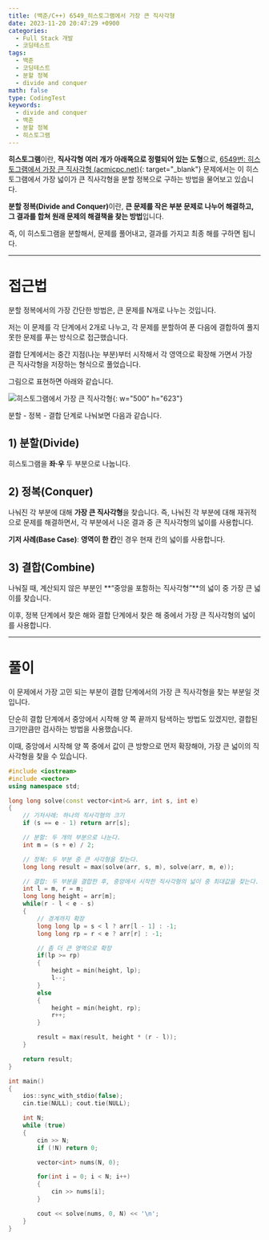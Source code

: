```yaml
---
title: (백준/C++) 6549_히스토그램에서 가장 큰 직사각형
date: 2023-11-20 20:47:29 +0900
categories:
  - Full Stack 개발
  - 코딩테스트
tags:
  - 백준
  - 코딩테스트
  - 분할 정복
  - divide and conquer
math: false
type: CodingTest
keywords:
  - divide and conquer
  - 백준
  - 분할 정복
  - 히스토그램
---
```


<span class="important">**히스토그램**</span>이란, **직사각형 여러 개가 아래쪽으로 정렬되어 있는 도형**으로, [6549번: 히스토그램에서 가장 큰 직사각형 (acmicpc.net)](https://www.acmicpc.net/problem/6549){: target="_blank"} 문제에서는 이 히스토그램에서 가장 넓이가 큰 직사각형을 분할 정복으로 구하는 방법을 물어보고 있습니다.

<span class="keyword">**분할 정복(Divide and Conquer)**</span>이란, **<span class="font_highlight">큰 문제를 작은 부분 문제로 나누어 해결</span>하고, 그 결과를 합쳐 원래 문제의 해결책을 찾는 방법**입니다.

즉, 이 히스토그램을 분할해서, 문제를 풀어내고, 결과를 가지고 최종 해를 구하면 됩니다.

---

# 접근법

분할 정복에서의 가장 간단한 방법은, 큰 문제를 N개로 나누는 것입니다.

저는 이 문제를 각 단계에서 2개로 나누고, 각 문제를 분할하여 푼 다음에 결합하여 풀지 못한 문제를 푸는 방식으로 접근했습니다.

결합 단계에서는 중간 지점(나눈 부분)부터 시작해서 각 영역으로 확장해 가면서 가장 큰 직사각형을 저장하는 형식으로 풀었습니다.

그림으로 표현하면 아래와 같습니다.

![히스토그램에서 가장 큰 직사각형](https://i.postimg.cc/DzhNjYKX/히스토그램에서_가장_큰_직사각형.png){: w="500" h="623"}

분할 - 정복 - 결합 단계로 나눠보면 다음과 같습니다.

## 1) 분할(Divide)

히스토그램을 **좌·우** 두 부분으로 나눕니다.

## 2) 정복(Conquer)

나눠진 각 부분에 대해 **가장 큰 직사각형**을 찾습니다. 즉, 나눠진 각 부분에 대해 재귀적으로 문제를 해결하면서, 각 부분에서 나온 결과 중 큰 직사각형의 넓이를 사용합니다.

**기저 사례(Base Case)**: **영역이 한 칸**인 경우 현재 칸의 넓이를 사용합니다.

## 3) 결합(Combine)

나눠질 때, 계산되지 않은 부분인 **“중앙을 포함하는 직사각형”**의 넓이 중 가장 큰 넓이를 찾습니다.

이후, 정복 단계에서 찾은 해와 결합 단계에서 찾은 해 중에서 가장 큰 직사각형의 넓이를 사용합니다.

---

# 풀이

이 문제에서 가장 고민 되는 부분이 결합 단계에서의 가장 큰 직사각형을 찾는 부분일 것입니다.

단순히 결합 단계에서 중앙에서 시작해 양 쪽 끝까지 탐색하는 방법도 있겠지만, 결합된 크기만큼만 검사하는 방법을 사용했습니다.

이때, 중앙에서 시작해 양 쪽 중에서 값이 큰 방향으로 먼저 확장해야, 가장 큰 넓이의 직사각형을 찾을 수 있습니다.

```cpp
#include <iostream>
#include <vector>
using namespace std;

long long solve(const vector<int>& arr, int s, int e)
{
	// 기저사례: 하나의 직사각형의 크기
	if (s == e - 1) return arr[s];

	// 분할: 두 개의 부분으로 나눈다.
	int m = (s + e) / 2;

	// 정복: 두 부분 중 큰 사각형을 찾는다.
	long long result = max(solve(arr, s, m), solve(arr, m, e));

	// 결합: 두 부분을 결합한 후, 중앙에서 시작한 직사각형의 넓이 중 최대값을 찾는다.
	int l = m, r = m;
	long long height = arr[m];
	while(r - l < e - s)
	{
		// 경계까지 확장
		long long lp = s < l ? arr[l - 1] : -1;
		long long rp = r < e ? arr[r] : -1;

		// 좀 더 큰 영역으로 확장
		if(lp >= rp)
		{
			height = min(height, lp);
			l--;
		}
		else
		{
			height = min(height, rp);
			r++;
		}

		result = max(result, height * (r - l));
	}

	return result;
}

int main()
{
	ios::sync_with_stdio(false);
	cin.tie(NULL); cout.tie(NULL);

	int N;
	while (true)
	{
		cin >> N;
		if (!N) return 0;

		vector<int> nums(N, 0);

		for(int i = 0; i < N; i++)
		{
			cin >> nums[i];
		}

		cout << solve(nums, 0, N) << '\n';
	}
}
```
